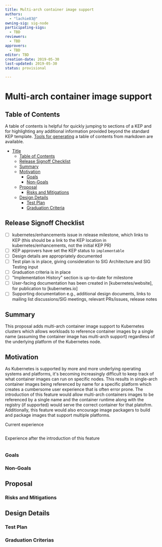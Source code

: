 ```yaml
---
title: Multi-arch container image support
authors:
  - "lachie83@"
owning-sig: sig-node
participating-sigs:
  - TBD
reviewers:
  - TBD
approvers:
  - TBD
editor: TBD
creation-date: 2019-05-30
last-updated: 2019-05-30
status: provisional

---
```


# Multi-arch container image support

## Table of Contents

A table of contents is helpful for quickly jumping to sections of a KEP and for highlighting any additional information provided beyond the standard KEP template.
[Tools for generating][] a table of contents from markdown are available.

- [Title](#title)
  - [Table of Contents](#table-of-contents)
  - [Release Signoff Checklist](#release-signoff-checklist)
  - [Summary](#summary)
  - [Motivation](#motivation)
    - [Goals](#goals)
    - [Non-Goals](#non-goals)
  - [Proposal](#proposal)
    - [Risks and Mitigations](#risks-and-mitigations)
  - [Design Details](#design-details)
    - [Test Plan](#test-plan)
    - [Graduation Criteria](#graduation-criteria)

[Tools for generating]: https://github.com/ekalinin/github-markdown-toc

## Release Signoff Checklist

- [ ] kubernetes/enhancements issue in release milestone, which links to KEP (this should be a link to the KEP location in kubernetes/enhancements, not the initial KEP PR)
- [ ] KEP approvers have set the KEP status to `implementable`
- [ ] Design details are appropriately documented
- [ ] Test plan is in place, giving consideration to SIG Architecture and SIG Testing input
- [ ] Graduation criteria is in place
- [ ] "Implementation History" section is up-to-date for milestone
- [ ] User-facing documentation has been created in [kubernetes/website], for publication to [kubernetes.io]
- [ ] Supporting documentation e.g., additional design documents, links to mailing list discussions/SIG meetings, relevant PRs/issues, release notes

## Summary

This proposal adds multi-arch container image support to Kubernetes clusters which allows workloads to reference container images by a single name (assuming the container image has multi-arch support) regardless of the underlying platform of the Kubernetes node.

## Motivation

As Kubernetes is supported by more and more underlying operating systems and platforms, it's becoming increasingly difficult to keep track of what container images can run on specific nodes. This results in single-arch container images being referenced by name for a specific platform which creates a cumbersome user experience that is often error prone. The introduction of this feature would allow multi-arch containers images to be referenced by a single name and the container runtime along with the registry (if supported) would serve the correct container for that platofrm. Additionally, this feature would also encourage image packagers to build and package images that support multiple platforms.

Current experience
```
```

Experience after the introduction of this feature
```
```

### Goals

### Non-Goals

## Proposal

### Risks and Mitigations

## Design Details

### Test Plan

### Graduation Criterias
